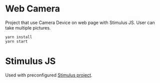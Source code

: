 # Web Camera
Project that use Camera Device on web page with Stimulus JS.
User can take multiple pictures.

```
yarn install
yarn start
```
# Stimulus JS
Used with preconfigured [Stimulus project](https://github.com/hotwired/stimulus).
